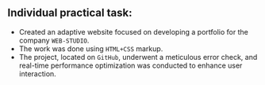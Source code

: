 ## Individual practical task:

- Created an adaptive website focused on developing a portfolio for the company `WEB-STUDIO`.
- The work was done using `HTML+CSS` markup.
- The project, located on `GitHub`, underwent a meticulous error check, and real-time performance optimization was conducted to enhance user interaction.
